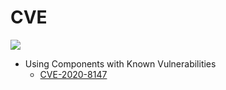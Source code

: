 # CVE
![](https://i.imgur.com/9RQXqwC.jpg)
- Using Components with Known Vulnerabilities
	- [CVE-2020-8147](./CVE-2020-8147/description.md)

